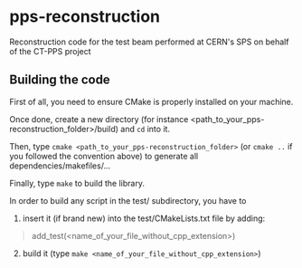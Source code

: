 # pps-reconstruction
Reconstruction code for the test beam performed at CERN's SPS on behalf of the CT-PPS project

## Building the code
First of all, you need to ensure CMake is properly installed on your machine.

Once done, create a new directory (for instance <path_to_your_pps-reconstruction_folder>/build) and `cd` into it.

Then, type `cmake <path_to_your_pps-reconstruction_folder>` (or `cmake ..` if you followed the convention above) to generate all dependencies/makefiles/...

Finally, type `make` to build the library.

In order to build any script in the test/ subdirectory, you have to 
1) insert it (if brand new) into the test/CMakeLists.txt file by adding:
> add_test(\<name_of_your_file_without_cpp_extension\>)

2) build it (type `make <name_of_your_file_without_cpp_extension>`)
